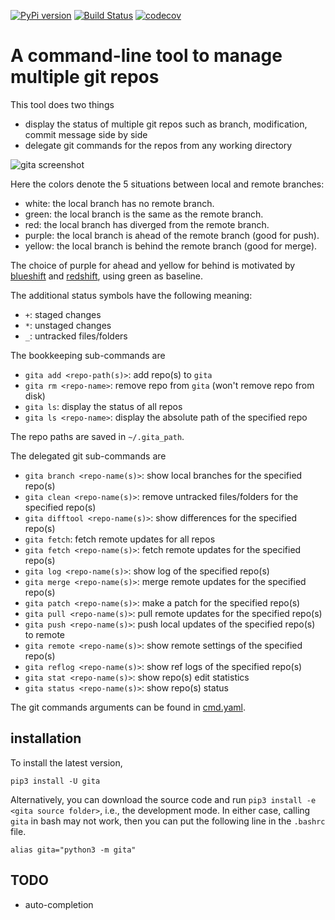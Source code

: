 [![PyPi version](https://img.shields.io/pypi/v/gita.svg)](https://pypi.org/project/gita/)
[![Build Status](https://travis-ci.org/nosarthur/gita.svg?branch=master)](https://travis-ci.org/nosarthur/gita)
[![codecov](https://codecov.io/gh/nosarthur/gita/branch/master/graph/badge.svg)](https://codecov.io/gh/nosarthur/gita)
# A command-line tool to manage multiple git repos

This tool does two things

* display the status of multiple git repos such as branch, modification, commit message side by side
* delegate git commands for the repos from any working directory

![gita screenshot](https://github.com/nosarthur/gita/raw/master/screenshot.png)

Here the colors denote the 5 situations between local and remote branches:

* white: the local branch has no remote branch.
* green: the local branch is the same as the remote branch.
* red: the local branch has diverged from the remote branch.
* purple: the local branch is ahead of the remote branch (good for push).
* yellow: the local branch is behind the remote branch (good for merge).

The choice of purple for ahead and yellow for behind is motivated by
[blueshift](https://en.wikipedia.org/wiki/Blueshift) and [redshift](https://en.wikipedia.org/wiki/Redshift),
using green as baseline.

The additional status symbols have the following meaning:

* `+`: staged changes
* `*`: unstaged changes
* `_`: untracked files/folders

The bookkeeping sub-commands are

* `gita add <repo-path(s)>`: add repo(s) to `gita`
* `gita rm <repo-name>`: remove repo from `gita` (won't remove repo from disk)
* `gita ls`: display the status of all repos
* `gita ls <repo-name>`: display the absolute path of the specified repo

The repo paths are saved in `~/.gita_path`.

The delegated git sub-commands are

* `gita branch <repo-name(s)>`: show local branches for the specified repo(s)
* `gita clean <repo-name(s)>`: remove untracked files/folders for the specified repo(s)
* `gita difftool <repo-name(s)>`: show differences for the specified repo(s)
* `gita fetch`: fetch remote updates for all repos
* `gita fetch <repo-name(s)>`: fetch remote updates for the specified repo(s)
* `gita log <repo-name(s)>`: show log of the specified repo(s)
* `gita merge <repo-name(s)>`: merge remote updates for the specified repo(s)
* `gita patch <repo-name(s)>`: make a patch for the specified repo(s)
* `gita pull <repo-name(s)>`: pull remote updates for the specified repo(s)
* `gita push <repo-name(s)>`: push local updates of the specified repo(s) to remote
* `gita remote <repo-name(s)>`: show remote settings of the specified repo(s)
* `gita reflog <repo-name(s)>`: show ref logs of the specified repo(s)
* `gita stat <repo-name(s)>`: show repo(s) edit statistics
* `gita status <repo-name(s)>`: show repo(s) status

The git commands arguments can be found in
[cmd.yaml](https://github.com/nosarthur/gita/blob/master/gita/cmds.yaml).

## installation

To install the latest version,

```
pip3 install -U gita
```

Alternatively, you can download the source code and run `pip3 install -e <gita source folder>`,
i.e., the development mode.
In either case, calling `gita` in bash may not work,
then you can put the following line in the `.bashrc` file.
```
alias gita="python3 -m gita"
```

## TODO
* auto-completion
